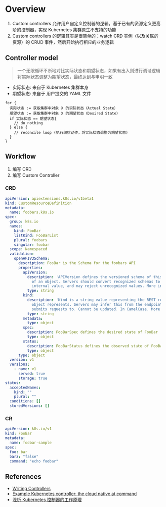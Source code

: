# Overview

1. Custom controllers 允许用户自定义控制器的逻辑，基于已有的资源定义更高阶的控制器，实现 Kubernetes 集群原生不支持的功能
2. Custom controllers 的逻辑其实是很简单的：watch CRD 实例（以及关联的资源）的 CRUD 事件，然后开始执行相应的业务逻辑


## Controller model

> 一个无限循环不断地对比实际状态和期望状态，如果有出入则进行调谐逻辑将实际状态调整为期望状态，最终达到与申明一致

- 实际状态: 来自于 Kubernetes 集群本身
- 期望状态: 来自于 用户提交的 YAML 文件


```golang
for {
  实际状态 := 获取集群中对象 X 的实际状态（Actual State）
  期望状态 := 获取集群中对象 X 的期望状态（Desired State）
  if 实际状态 == 期望状态{
    // do nothing
  } else {
    // reconcile loop (执行编排动作，将实际状态调整为期望状态)
  }
}
```

## Workflow

1. 编写 CRD
2. 编写 Custom Controller

### CRD

```yaml
apiVersion: apiextensions.k8s.io/v1beta1
kind: CustomResourceDefinition
metadata:
  name: foobars.k8s.io
spec:
  group: k8s.io
  names:
    kind: FooBar
    listKind: FooBarList
    plural: foobars
    singular: foobar
  scope: Namespaced
  validation:
    openAPIV3Schema:
      description: FooBar is the Schema for the foobars API
      properties:
        apiVersion:
          description: 'APIVersion defines the versioned schema of this representation
            of an object. Servers should convert recognized schemas to the latest
            internal value, and may reject unrecognized values. More info: https://git.k8s.io/community/contributors/devel/api-conventions.md#resources'
          type: string
        kind:
          description: 'Kind is a string value representing the REST resource this
            object represents. Servers may infer this from the endpoint the client
            submits requests to. Cannot be updated. In CamelCase. More info: https://git.k8s.io/community/contributors/devel/api-conventions.md#types-kinds'
          type: string
        metadata:
          type: object
        spec:
          description: FooBarSpec defines the desired state of FooBar
          type: object
        status:
          description: FooBarStatus defines the observed state of FooBar
          type: object
      type: object
  version: v1
  versions:
    - name: v1
      served: true
      storage: true
status:
  acceptedNames:
    kind: ""
    plural: ""
  conditions: []
  storedVersions: []
```

### CR

```yaml
apiVersion: k8s.io/v1
kind: FooBar
metadata:
  name: foobar-sample
spec:
  foo: bar
  barz: "false"
  command: "echo foobar"
```

## References

- [Writing Controllers](https://github.com/kubernetes/community/blob/8decfe4/contributors/devel/controllers.md)
- [Example Kubernetes controller: the cloud native at command](https://github.com/programming-kubernetes/cnat)
- [浅析 Kubernetes 控制器的工作原理](https://www.yangcs.net/posts/a-deep-dive-into-kubernetes-controllers/)